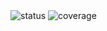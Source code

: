 <img src="https://img.shields.io/badge/build-failed-red.svg" alt="status">
<img src="https://img.shields.io/badge/coverage-unknown-gray.svg" alt="coverage">
